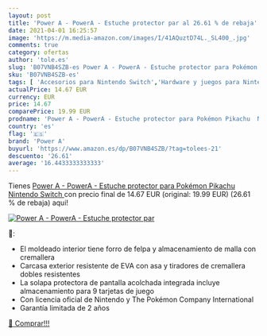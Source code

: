 ```yaml
---
layout: post
title: 'Power A - PowerA - Estuche protector par al 26.61 % de rebaja'
date: 2021-04-01 16:25:57
image: 'https://m.media-amazon.com/images/I/41AQuztD74L._SL400_.jpg'
comments: true
category: ofertas
author: 'tole.es'
slug: 'B07VNB4SZB-es Power A - PowerA - Estuche protector para Pokémon Pikachu...'
sku: 'B07VNB4SZB-es'
tags: [ 'Accesorios para Nintendo Switch','Hardware y juegos para Nintendo Switch','Videojuegos','nintendo','power a', ]
actualPrice: 14.67 EUR
currency: EUR
price: 14.67
comparePrice: 19.99 EUR
prodname: 'Power A - PowerA - Estuche protector para Pokémon Pikachu  Nintendo Switch '
country: 'es'
flag: '🇪🇸'
brand: 'Power A'
buyurl: 'https://www.amazon.es/dp/B07VNB4SZB/?tag=tolees-21'
descuento: '26.61'
average: '16.4433333333333'
---
```


Tienes [Power A - PowerA - Estuche protector para Pokémon Pikachu  Nintendo Switch ](https://www.amazon.es/dp/B07VNB4SZB/?tag=tolees-21) con precio final de  14.67 EUR (original: 19.99 EUR) (26.61 %  de rebaja) aqui!

[![Power A - PowerA - Estuche protector par](https://m.media-amazon.com/images/I/41AQuztD74L._SL400_.jpg)](https://www.amazon.es/dp/B07VNB4SZB/?tag=tolees-21)

🔎:

- El moldeado interior tiene forro de felpa y almacenamiento de malla con cremallera
- Carcasa exterior resistente de EVA con asa y tiradores de cremallera dobles resistentes
- La solapa protectora de pantalla acolchada integrada incluye almacenamiento para 9 tarjetas de juego
- Con licencia oficial de Nintendo y The Pokémon Company International
- Garantía limitada de 2 años

[🛒 Comprar!!!](https://www.amazon.es/dp/B07VNB4SZB/?tag=tolees-21)
